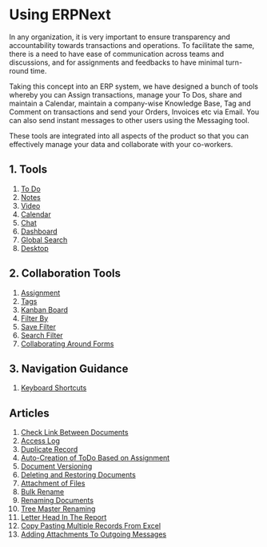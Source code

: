<!-- add-breadcrumbs -->
# Using ERPNext

In any organization, it is very important to ensure transparency and accountability towards transactions and operations. To facilitate the same, there is a need to have ease of communication across teams and discussions, and for assignments and feedbacks to have minimal turn-round time.

Taking this concept into an ERP system, we have designed a bunch of tools whereby you can Assign transactions,
manage your To Dos, share and maintain a Calendar, maintain a company-wise Knowledge Base, Tag and Comment on transactions and send your Orders, Invoices
etc via Email. You can also send instant messages to other users using the
Messaging tool.

These tools are integrated into all aspects of the product so that you can
effectively manage your data and collaborate with your co-workers.

## 1. Tools
1. [To Do](/docs/user/manual/en/using-erpnext/to-do)
1. [Notes](/docs/user/manual/en/using-erpnext/notes)
1. [Video](/docs/user/manual/en/using-erpnext/video)
1. [Calendar](/docs/user/manual/en/using-erpnext/calendar)
1. [Chat](/docs/user/manual/en/using-erpnext/chat)
1. [Dashboard](/docs/user/manual/en/using-erpnext/dashboard)
1. [Global Search](/docs/user/manual/en/using-erpnext/global-search)
1. [Desktop](/docs/user/manual/en/using-erpnext/desktop)

## 2. Collaboration Tools
1. [Assignment](/docs/user/manual/en/using-erpnext/assignment)
1. [Tags](/docs/user/manual/en/using-erpnext/tags)
1. [Kanban Board](/docs/user/manual/en/customize-erpnext/kanban-board)
1. [Filter By](/docs/user/manual/en/using-erpnext/filter-by)
1. [Save Filter](/docs/user/manual/en/using-erpnext/save-filter)
1. [Search Filter](/docs/user/manual/en/using-erpnext/search-filter)
1. [Collaborating Around Forms](/docs/user/manual/en/using-erpnext/collaborating-around-forms)

## 3. Navigation Guidance
1. [Keyboard Shortcuts](/docs/user/manual/en/using-erpnext/articles/keyboard-shortcuts)

## Articles

1. [Check Link Between Documents](/docs/user/manual/en/using-erpnext/articles/check-link-between-documents)
1. [Access Log](/docs/user/manual/en/using-erpnext/access-log)
1. [Duplicate Record](/docs/user/manual/en/using-erpnext/articles/duplicate-record)
1. [Auto-Creation of ToDo Based on Assignment](/docs/user/manual/en/using-erpnext/articles/todo-auto-creation)
1. [Document Versioning](/docs/user/manual/en/using-erpnext/document-versioning)
1. [Deleting and Restoring Documents](/docs/user/manual/en/using-erpnext/restore-deleted-docs)
1. [Attachment of Files](/docs/user/manual/en/using-erpnext/articles/attachment-of-files)
1. [Bulk Rename](/docs/user/manual/en/using-erpnext/articles/bulk-rename)
1. [Renaming Documents](/docs/user/manual/en/using-erpnext/articles/renaming-documents)
1. [Tree Master Renaming](/docs/user/manual/en/using-erpnext/articles/tree-master-renaming)
1. [Letter Head In The Report](/docs/user/manual/en/using-erpnext/articles/letter-head-in-the-report)
1. [Copy Pasting Multiple Records From Excel](/docs/user/manual/en/using-erpnext/articles/copy-pasting-multiple-records-from-excel)
1. [Adding Attachments To Outgoing Messages](/docs/user/manual/en/using-erpnext/articles/adding-attachments-to-outgoing-messages)